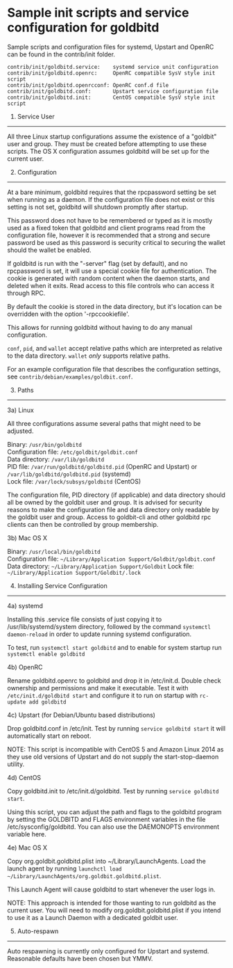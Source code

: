 Sample init scripts and service configuration for goldbitd
==========================================================

Sample scripts and configuration files for systemd, Upstart and OpenRC
can be found in the contrib/init folder.

    contrib/init/goldbitd.service:    systemd service unit configuration
    contrib/init/goldbitd.openrc:     OpenRC compatible SysV style init script
    contrib/init/goldbitd.openrcconf: OpenRC conf.d file
    contrib/init/goldbitd.conf:       Upstart service configuration file
    contrib/init/goldbitd.init:       CentOS compatible SysV style init script

1. Service User
---------------------------------

All three Linux startup configurations assume the existence of a "goldbit" user
and group.  They must be created before attempting to use these scripts.
The OS X configuration assumes goldbitd will be set up for the current user.

2. Configuration
---------------------------------

At a bare minimum, goldbitd requires that the rpcpassword setting be set
when running as a daemon.  If the configuration file does not exist or this
setting is not set, goldbitd will shutdown promptly after startup.

This password does not have to be remembered or typed as it is mostly used
as a fixed token that goldbitd and client programs read from the configuration
file, however it is recommended that a strong and secure password be used
as this password is security critical to securing the wallet should the
wallet be enabled.

If goldbitd is run with the "-server" flag (set by default), and no rpcpassword is set,
it will use a special cookie file for authentication. The cookie is generated with random
content when the daemon starts, and deleted when it exits. Read access to this file
controls who can access it through RPC.

By default the cookie is stored in the data directory, but it's location can be overridden
with the option '-rpccookiefile'.

This allows for running goldbitd without having to do any manual configuration.

`conf`, `pid`, and `wallet` accept relative paths which are interpreted as
relative to the data directory. `wallet` *only* supports relative paths.

For an example configuration file that describes the configuration settings,
see `contrib/debian/examples/goldbit.conf`.

3. Paths
---------------------------------

3a) Linux

All three configurations assume several paths that might need to be adjusted.

Binary:              `/usr/bin/goldbitd`  
Configuration file:  `/etc/goldbit/goldbit.conf`  
Data directory:      `/var/lib/goldbitd`  
PID file:            `/var/run/goldbitd/goldbitd.pid` (OpenRC and Upstart) or `/var/lib/goldbitd/goldbitd.pid` (systemd)  
Lock file:           `/var/lock/subsys/goldbitd` (CentOS)  

The configuration file, PID directory (if applicable) and data directory
should all be owned by the goldbit user and group.  It is advised for security
reasons to make the configuration file and data directory only readable by the
goldbit user and group.  Access to goldbit-cli and other goldbitd rpc clients
can then be controlled by group membership.

3b) Mac OS X

Binary:              `/usr/local/bin/goldbitd`  
Configuration file:  `~/Library/Application Support/Goldbit/goldbit.conf`  
Data directory:      `~/Library/Application Support/Goldbit`
Lock file:           `~/Library/Application Support/Goldbit/.lock`

4. Installing Service Configuration
-----------------------------------

4a) systemd

Installing this .service file consists of just copying it to
/usr/lib/systemd/system directory, followed by the command
`systemctl daemon-reload` in order to update running systemd configuration.

To test, run `systemctl start goldbitd` and to enable for system startup run
`systemctl enable goldbitd`

4b) OpenRC

Rename goldbitd.openrc to goldbitd and drop it in /etc/init.d.  Double
check ownership and permissions and make it executable.  Test it with
`/etc/init.d/goldbitd start` and configure it to run on startup with
`rc-update add goldbitd`

4c) Upstart (for Debian/Ubuntu based distributions)

Drop goldbitd.conf in /etc/init.  Test by running `service goldbitd start`
it will automatically start on reboot.

NOTE: This script is incompatible with CentOS 5 and Amazon Linux 2014 as they
use old versions of Upstart and do not supply the start-stop-daemon utility.

4d) CentOS

Copy goldbitd.init to /etc/init.d/goldbitd. Test by running `service goldbitd start`.

Using this script, you can adjust the path and flags to the goldbitd program by
setting the GOLDBITD and FLAGS environment variables in the file
/etc/sysconfig/goldbitd. You can also use the DAEMONOPTS environment variable here.

4e) Mac OS X

Copy org.goldbit.goldbitd.plist into ~/Library/LaunchAgents. Load the launch agent by
running `launchctl load ~/Library/LaunchAgents/org.goldbit.goldbitd.plist`.

This Launch Agent will cause goldbitd to start whenever the user logs in.

NOTE: This approach is intended for those wanting to run goldbitd as the current user.
You will need to modify org.goldbit.goldbitd.plist if you intend to use it as a
Launch Daemon with a dedicated goldbit user.

5. Auto-respawn
-----------------------------------

Auto respawning is currently only configured for Upstart and systemd.
Reasonable defaults have been chosen but YMMV.
